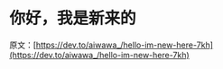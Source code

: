 # 你好，我是新来的

原文：[https://dev.to/aiwawa_/hello-im-new-here-7kh](https://dev.to/aiwawa_/hello-im-new-here-7kh)